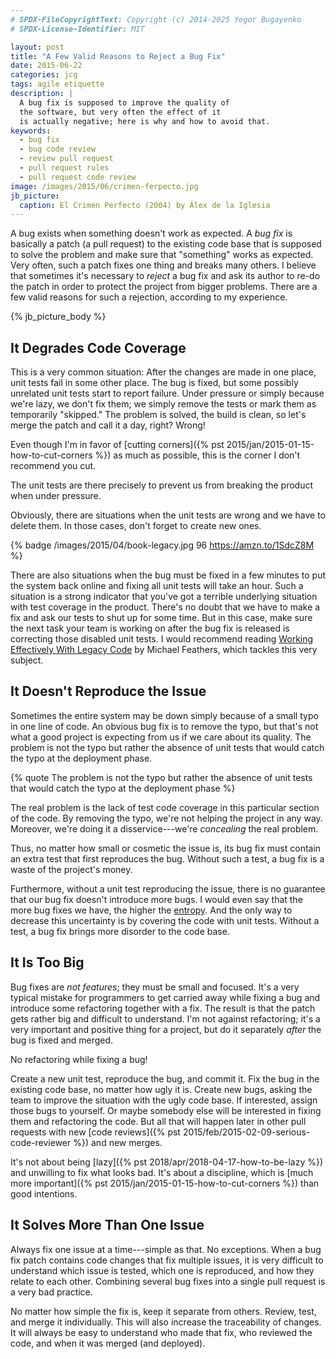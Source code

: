 ```yaml
---
# SPDX-FileCopyrightText: Copyright (c) 2014-2025 Yegor Bugayenko
# SPDX-License-Identifier: MIT

layout: post
title: "A Few Valid Reasons to Reject a Bug Fix"
date: 2015-06-22
categories: jcg
tags: agile etiquette
description: |
  A bug fix is supposed to improve the quality of
  the software, but very often the effect of it
  is actually negative; here is why and how to avoid that.
keywords:
  - bug fix
  - bug code review
  - review pull request
  - pull request rules
  - pull request code review
image: /images/2015/06/crimen-ferpecto.jpg
jb_picture:
  caption: El Crimen Perfecto (2004) by Álex de la Iglesia
---
```


A bug exists when something doesn't work as expected. A _bug
fix_ is basically a patch (a pull request) to the existing code base that
is supposed to solve the problem and make sure that "something"
works as expected. Very often, such a patch fixes one thing
and breaks many others. I believe that sometimes it's necessary to _reject_
a bug fix and ask its author to re-do the patch in order to
protect the project from bigger problems. There are a few
valid reasons for such a rejection, according to my experience.

<!--more-->

{% jb_picture_body %}

## It Degrades Code Coverage

This is a very common situation: After the changes are made in one place,
unit tests fail in some other place. The bug is fixed, but some possibly
unrelated unit tests start to report failure. Under pressure or simply because
we're lazy, we don't fix them; we simply remove the tests or mark them
as temporarily "skipped." The problem is solved, the build is clean, so let's
merge the patch and call it a day, right? Wrong!

Even though I'm in favor of [cutting corners]({% pst 2015/jan/2015-01-15-how-to-cut-corners %})
as much as possible, this is the corner I don't recommend you cut.

The unit tests are there precisely to prevent us from breaking the
product when under pressure.

Obviously, there are situations when the unit tests are wrong and
we have to delete them. In those cases, don't forget to create new ones.

{% badge /images/2015/04/book-legacy.jpg 96 https://amzn.to/1SdcZ8M %}

There are also situations when the bug must be fixed in a few minutes
to put the system back online and fixing all unit tests will take an hour.
Such a situation is a strong indicator that you've got a terrible underlying
situation with test coverage in the product. There's no doubt that we have to make
a fix and ask our tests to shut up for some time. But in this case, make sure
the next task your team is working on after the bug fix is released is
correcting those disabled unit tests. I would recommend reading
[Working Effectively With Legacy Code](https://amzn.to/1SdcZ8M)
by Michael Feathers, which tackles this very subject.

## It Doesn't Reproduce the Issue

Sometimes the entire system may be down simply because of a small
typo in one line of code. An obvious bug fix is to remove the typo, but
that's not what a good project is expecting from us if we care about its
quality. The problem is not the typo but rather the absence of unit tests
that would catch the typo at the deployment phase.

{% quote The problem is not the typo but rather the absence of unit tests that would catch the typo at the deployment phase %}

The real problem is the lack of test code coverage in this particular
section of the code. By removing the typo, we're not helping the project
in any way. Moreover, we're doing it a disservice---we're _concealing_
the real problem.

Thus, no matter how small or cosmetic the issue is, its bug fix
must contain an extra test that first reproduces the bug. Without such
a test, a bug fix is a waste of the project's money.

Furthermore, without a unit test reproducing the issue, there is no
guarantee that our bug fix doesn't introduce more bugs. I would even say that
the more bug fixes we have, the higher the
[entropy](https://en.wikipedia.org/wiki/Entropy_%28information_theory%29).
And the only way to decrease this uncertainty is by covering the
code with unit tests. Without a test, a bug fix brings more disorder
to the code base.

## It Is Too Big

Bug fixes are _not features_; they must be small and focused. It's a very
typical mistake for programmers to get carried away while fixing a
bug and introduce some refactoring together with a fix. The result is that the
patch gets rather big and difficult to understand. I'm not against refactoring; it's
a very important and positive thing for a project, but do it separately
_after_ the bug is fixed and merged.

No refactoring while fixing a bug!

Create a new unit test, reproduce the bug, and commit it. Fix the bug
in the existing code base, no matter how ugly it is. Create new
bugs, asking the team to improve the situation with the ugly code base.
If interested, assign those bugs to yourself. Or maybe somebody else
will be interested in fixing them and refactoring the code. But all that
will happen later in other pull requests with new
[code reviews]({% pst 2015/feb/2015-02-09-serious-code-reviewer %})
and new merges.

It's not about being [lazy]({% pst 2018/apr/2018-04-17-how-to-be-lazy %})
and unwilling to fix what looks bad. It's about
a discipline, which is [much more important]({% pst 2015/jan/2015-01-15-how-to-cut-corners %})
than good intentions.

## It Solves More Than One Issue

Always fix one issue at a time---simple as that. No exceptions. When
a bug fix patch contains code changes that fix multiple issues, it is
very difficult to understand which issue is tested, which one is reproduced,
and how they relate to each other. Combining several bug fixes into a single
pull request is a very bad practice.

No matter how simple the fix is, keep it separate from others.
Review, test, and merge it individually. This will also increase the
traceability of changes. It will always be easy to understand who made
that fix, who reviewed the code, and when it was merged (and deployed).
